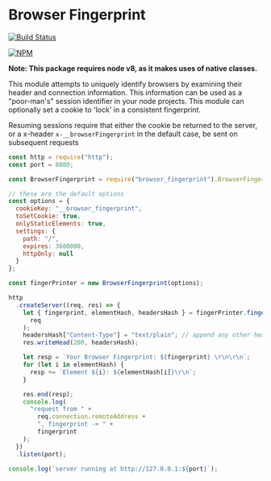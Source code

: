 # Browser Fingerprint

[![Build Status](https://circleci.com/gh/actionhero/browser_fingerprint.png)](https://circleci.com/gh/actionhero/browser_fingerprint.png)


[![NPM](https://nodei.co/npm/browser_fingerprint.png)](https://nodei.co/npm/browser_fingerprint/)

**Note: This package requires node v8, as it makes uses of native classes.**

This module attempts to uniquely identify browsers by examining their header and connection information. This information can be used as a "poor-man's" session identifier in your node projects. This module can optionally set a cookie to 'lock' in a consistent fingerprint.

Resuming sessions require that either the cookie be returned to the server, or a x-header `x-__browserFingerprint` in the default case, be sent on subsequent requests

```javascript
const http = require("http");
const port = 8080;

const BrowserFingerprint = require("browser_fingerprint").BrowserFingerprint;

// these are the default options
const options = {
  cookieKey: "__browser_fingerprint",
  toSetCookie: true,
  onlyStaticElements: true,
  settings: {
    path: "/",
    expires: 3600000,
    httpOnly: null
  }
};

const fingerPrinter = new BrowserFingerprint(options);

http
  .createServer((req, res) => {
    let { fingerprint, elementHash, headersHash } = fingerPrinter.fingerprint(
      req
    );
    headersHash["Content-Type"] = "text/plain"; // append any other headers you want
    res.writeHead(200, headersHash);

    let resp = `Your Browser Fingerprint: ${fingerprint} \r\n\r\n`;
    for (let i in elementHash) {
      resp += `Element ${i}: ${elementHash[i]}\r\n`;
    }

    res.end(resp);
    console.log(
      "request from " +
        req.connection.remoteAddress +
        ", fingerprint -> " +
        fingerprint
    );
  })
  .listen(port);

console.log(`server running at http://127.0.0.1:${port}`);
```
